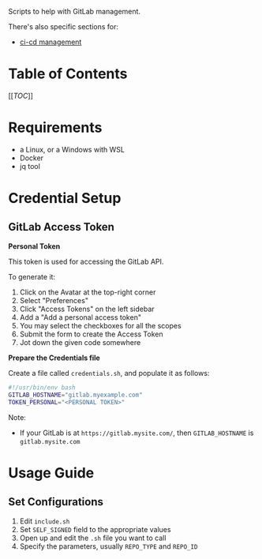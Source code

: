Scripts to help with GitLab management.

There's also specific sections for:
- [ci-cd management](ci-cd/)

# Table of Contents

[[_TOC_]]


# Requirements
- a Linux, or a Windows with WSL
- Docker
- jq tool

# Credential Setup
## GitLab Access Token

**Personal Token**

This token is used for accessing the GitLab API.

To generate it:

1. Click on the Avatar at the top-right corner
2. Select "Preferences"
3. Click "Access Tokens" on the left sidebar
4. Add a "Add a personal access token"
5. You may select the checkboxes for all the scopes
6. Submit the form to create the Access Token
7. Jot down the given code somewhere

**Prepare the Credentials file**

Create a file called `credentials.sh`, and populate it as follows:

```sh
#!/usr/bin/env bash
GITLAB_HOSTNAME="gitlab.myexample.com"
TOKEN_PERSONAL="<PERSONAL TOKEN>"
```

Note:
- If your GitLab is at `https://gitlab.mysite.com/`, then `GITLAB_HOSTNAME` is `gitlab.mysite.com`

# Usage Guide
## Set Configurations
1. Edit `include.sh`
2. Set `SELF_SIGNED` field to the appropriate values
3. Open up and edit the `.sh` file you want to call
4. Specify the parameters, usually `REPO_TYPE` and `REPO_ID`
